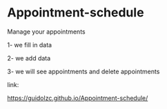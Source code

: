 # Appointment-schedule
 Manage your appointments
 
 1- we fill in data
 
 2- we add data 
 
 3- we will see appointments and delete appointments

link:

https://guidolzc.github.io/Appointment-schedule/


